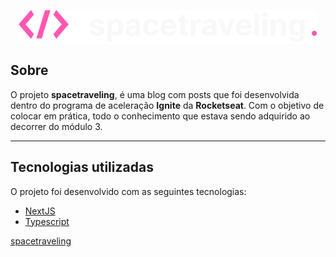<p align="center">
 <img src="/public/logo.svg" alt="spacetraveling" />
</p>

## Sobre

O projeto **spacetraveling**, é uma blog com posts que foi desenvolvida dentro do programa de aceleração **Ignite** da **Rocketseat**. Com o objetivo de colocar em prática, todo o conhecimento que estava sendo adquirido ao decorrer do módulo 3.

---

## Tecnologias utilizadas

O projeto foi desenvolvido com as seguintes tecnologias:

- [NextJS](https://nextjs.org/)
- [Typescript](https://www.typescriptlang.org/)


[spacetraveling](https://spacetraveling46723129.vercel.app/)
